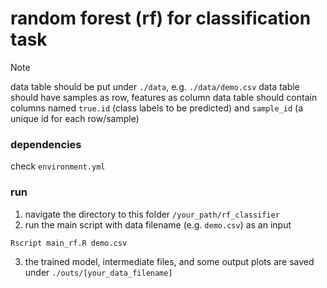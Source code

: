 # random forest (rf) for classification task

> [!NOTE]
> data table should be put under `./data`, e.g. `./data/demo.csv`
> data table should have samples as row, features as column
> data table should contain columns named `true.id` (class labels to be predicted) 
   and `sample_id` (a unique id for each row/sample)

### dependencies

check `environment.yml`

### run

1. navigate the directory to this folder `/your_path/rf_classifier`
2. run the main script with data filename (e.g. `demo.csv`) as an input
```
Rscript main_rf.R demo.csv
```
3. the trained model, intermediate files, and some output plots are saved under 
   `./outs/[your_data_filename]`
